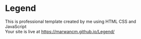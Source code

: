 # Legend
This is professional template created by me using HTML CSS and JavaScript
<br />
Your site is live at https://marwancm.github.io/Legend/
